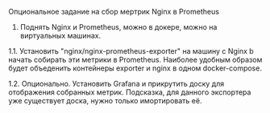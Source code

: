 Опциональное задание на сбор мертрик Nginx в Prometheus
 
1. Поднять Nginx и Prometheus, можно в докере, можно на виртуальных машинах.
 
1.1. Установить "nginx/nginx-prometheus-exporter" на машину с Nginx b начать собирать эти метрики в Prometheus.
Наиболее удобным образом будет объеденить контейнеры exporter и nginx в одном docker-compose.
 
1.2. Опционально. Установить Grafana и прикрутить доску для отображения собранных метрик.
Подсказка, для данного экспортера уже существует доска, нужно только имортировать её.
